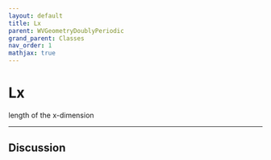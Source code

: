 ```yaml
---
layout: default
title: Lx
parent: WVGeometryDoublyPeriodic
grand_parent: Classes
nav_order: 1
mathjax: true
---
```


#  Lx

length of the x-dimension


---

## Discussion

  
